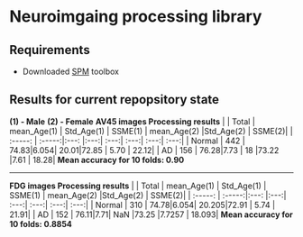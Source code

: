 # Neuroimgaing processing library
## Requirements
* Downloaded [SPM](http://www.fil.ion.ucl.ac.uk/spm/ext/) toolbox

## Results for current repopsitory state
**(1) - Male**
**(2) - Female**
**AV45 images Processing results**
|         |  Total | mean_Age(1) | Std_Age(1) | SSME(1) | mean_Age(2) |Std_Age(2) | SSME(2)|
| :-----: | :-----:|:---: |:---:| :---:| :---:| :---:| :---:|
| Normal  | 442    | 74.83|6.054| 20.01|72.85 | 5.70 | 22.12|
| AD      | 156    | 76.28|7.73 | 18   |73.22 |7.61  | 18.28|
**Mean accuracy for 10 folds: 0.90**

--------

**FDG images Processing results**
|         |  Total | mean_Age(1) | Std_Age(1) | SSME(1) | mean_Age(2) |Std_Age(2) | SSME(2)|
| :-----: | :-----:|:---: |:---:| :---:| :---:| :---:| :---:|
| Normal  | 310    | 74.78|6.054|  20.205|72.91 | 5.74 | 21.91|
| AD      | 152    | 76.11|7.71| NaN   |73.25 |7.7257  | 18.093|
**Mean accuracy for 10 folds: 0.8854**
